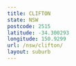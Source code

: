 ```yaml
---
title: CLIFTON
state: NSW
postcode: 2515
latitude: -34.300293
longitude: 150.9299
url: /nsw/clifton/
layout: suburb
---
```

